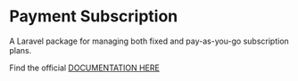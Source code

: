 # Payment Subscription

A Laravel package for managing both fixed and pay-as-you-go subscription plans.

Find the official [DOCUMENTATION HERE](https://yupidoc.com/projects/payment-subscription/preview)
